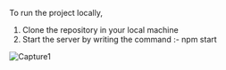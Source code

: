 To run the project locally,
1. Clone the repository in your local machine
2. Start the server by writing the command :- npm start

![Capture1](https://github.com/Subhodip11/Products-Website/assets/73605031/26f65b05-c42e-4d37-b375-1c5abc74063d)
